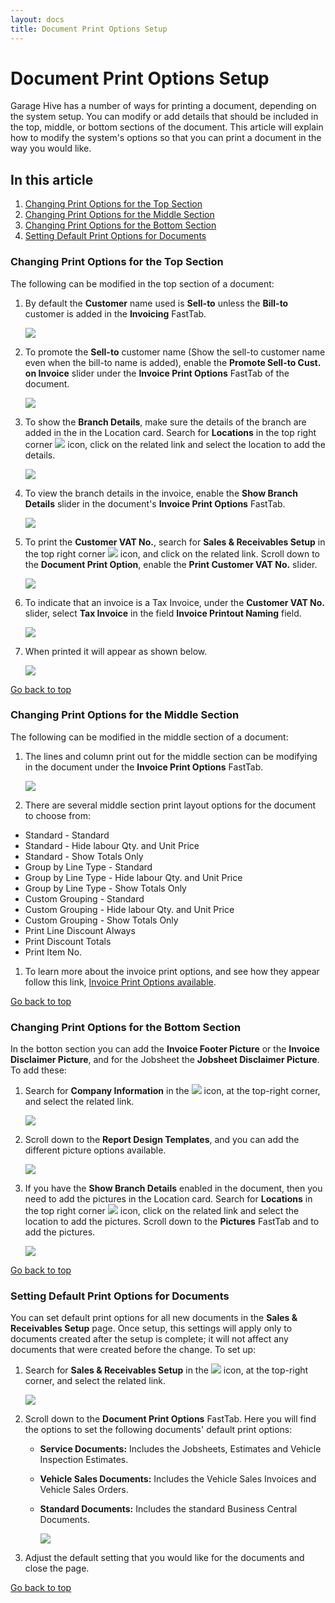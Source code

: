 ```yaml
---
layout: docs
title: Document Print Options Setup
---
```


<a name="top"></a>

# Document Print Options Setup
Garage Hive has a number of ways for printing a document, depending on the system setup. You can modify or add details that should be included in the top, middle, or bottom sections of the document. This article will explain how to modify the system's options so that you can print a document in the way you would like.

## In this article
1. [Changing Print Options for the Top Section](#changing-print-options-for-the-top-section)
2. [Changing Print Options for the Middle Section](#changing-print-options-for-the-middle-section)
3. [Changing Print Options for the Bottom Section](#changing-print-options-for-the-bottom-section)
4. [Setting Default Print Options for Documents](#setting-default-print-options-for-documents)

### Changing Print Options for the Top Section
The following can be modified in the top section of a document:
1. By default the **Customer** name used is **Sell-to** unless the **Bill-to** customer is added in the **Invoicing** FastTab.

   ![](media/garagehive-print-options-top-section1.png)

2. To promote the **Sell-to** customer name (Show the sell-to customer name even when the bill-to name is added), enable the **Promote Sell-to Cust. on Invoice** slider under the **Invoice Print Options** FastTab of the document.

   ![](media/garagehive-print-options-top-section2.png)

3. To show the **Branch Details**, make sure the details of the branch are added in the in the Location card. Search for **Locations** in the top right corner ![](media/search_icon.png) icon, click on the related link and select the location to add the details.

   ![](media/garagehive-print-options-top-section3.png)

4. To view the branch details in the invoice, enable the **Show Branch Details** slider in the document's **Invoice Print Options** FastTab.

   ![](media/garagehive-print-options-top-section4.png)

5. To print the **Customer VAT No.**, search for **Sales & Receivables Setup** in the top right corner ![](media/search_icon.png) icon, and click on the related link. Scroll down to the **Document Print Option**, enable the **Print Customer VAT No.** slider.

   ![](media/garagehive-print-options-top-section5.png)

6. To indicate that an invoice is a Tax Invoice, under the **Customer VAT No.** slider, select **Tax Invoice** in the field **Invoice Printout Naming** field.

   ![](media/garagehive-print-options-top-section6.png)

7. When printed it will appear as shown below.

   ![](media/garagehive-print-options-top-section7.png)


[Go back to top](#top)

### Changing Print Options for the Middle Section
The following can be modified in the middle section of a document:
1. The lines and column print out for the middle section can be modifying in the document under the **Invoice Print Options** FastTab.

   ![](media/garagehive-print-options-middle-section1.png)

2. There are several middle section print layout options for the document to choose from:
* Standard - Standard 
* Standard - Hide labour Qty. and Unit Price 
* Standard - Show Totals Only 
* Group by Line Type - Standard 
* Group by Line Type - Hide labour Qty. and Unit Price 
* Group by Line Type - Show Totals Only 
* Custom Grouping - Standard 
* Custom Grouping - Hide labour Qty. and Unit Price 
* Custom Grouping - Show Totals Only
* Print Line Discount Always
* Print Discount Totals
* Print Item No.

1. To learn more about the invoice print options, and see how they appear follow this link, [Invoice Print Options available](/docs/golive-print-invoice.html#line-layout-options).


[Go back to top](#top)

### Changing Print Options for the Bottom Section
In the botton section you can add the **Invoice Footer Picture** or the **Invoice Disclaimer Picture**, and for the Jobsheet the **Jobsheet Disclaimer Picture**. To add these:
1. Search for **Company Information** in the ![](media/search_icon.png) icon, at the top-right corner, and select the related link.

   ![](media/garagehive-print-options-bottom-section1.png)

2. Scroll down to the **Report Design Templates**, and you can add the different picture options available.

   ![](media/garagehive-print-options-bottom-section2.png)

3. If you have the **Show Branch Details** enabled in the document, then you need to add the pictures in the Location card. Search for **Locations** in the top right corner ![](media/search_icon.png) icon, click on the related link and select the location to add the pictures. Scroll down to the **Pictures** FastTab and to add the pictures.

   ![](media/garagehive-print-options-bottom-section3.png)


[Go back to top](#top)

### Setting Default Print Options for Documents
You can set default print options for all new documents in the **Sales & Receivables Setup** page. Once setup, this settings will apply only to documents created after the setup is complete; it will not affect any documents that were created before the change. To set up:
1. Search for **Sales & Receivables Setup** in the ![](media/search_icon.png) icon, at the top-right corner, and select the related link.

   ![](media/garagehive-print-options-default1.png)

2. Scroll down to the **Document Print Options** FastTab. Here you will find the options to set the following documents' default print options:
   * **Service Documents:** Includes the Jobsheets, Estimates and Vehicle Inspection Estimates.
   * **Vehicle Sales Documents:** Includes the Vehicle Sales Invoices and Vehicle Sales Orders.
   * **Standard Documents:** Includes the standard Business Central Documents.

      ![](media/garagehive-print-options-default2.png)
  
3. Adjust the default setting that you would like for the documents and close the page.




[Go back to top](#top)